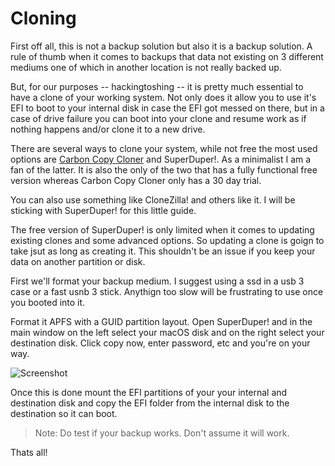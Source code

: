 # Cloning

First off all, this is not a backup solution but also it is a backup solution. A rule of thumb when it comes to backups that data not existing on 3 different mediums one of which in another location is not really backed up.

But, for our purposes -- hackingtoshing -- it is pretty much essential to have a clone of your working system. Not only does it allow you to use it's EFI to boot to your internal disk in case the EFI got messed on there, but in a case of drive failure you can boot into your clone and resume work as if nothing happens and/or clone it to a new drive.

There are several ways to clone your system, while not free the most used options are [Carbon Copy Cloner](https://bombich.com) and SuperDuper!. As a minimalist I am a fan of the latter. It is also the only of the two that has a fully functional free version whereas Carbon Copy Cloner only has a 30 day trial.

You can also use something like CloneZilla! and others like it. I will be sticking with SuperDuper! for this little guide.

The free version of SuperDuper! is only limited when it comes to updating existing clones and some advanced options. So updating a clone is goign to take jsut as long as creating it. This shouldn't be an issue if you keep your data on another partition or disk.

First we'll format your backup medium. I suggest using a ssd in a usb 3 case or a fast usnb 3 stick. Anythign too slow will be frustrating to use once you booted into it.

Format it APFS with a GUID partition layout. Open SuperDuper! and in the main window on the left select your macOS disk and on the right select your destination disk. Click copy now, enter password, etc and you're on your way.

![Screenshot](https://github.com/zearp/OptiHack/blob/master/images/superduper.png)

Once this is done mount the EFI partitions of your your internal and destination disk and copy the EFI folder from the internal disk to the destination so it can boot.

> Note: Do test if your backup works. Don't assume it will work.

Thats all!
